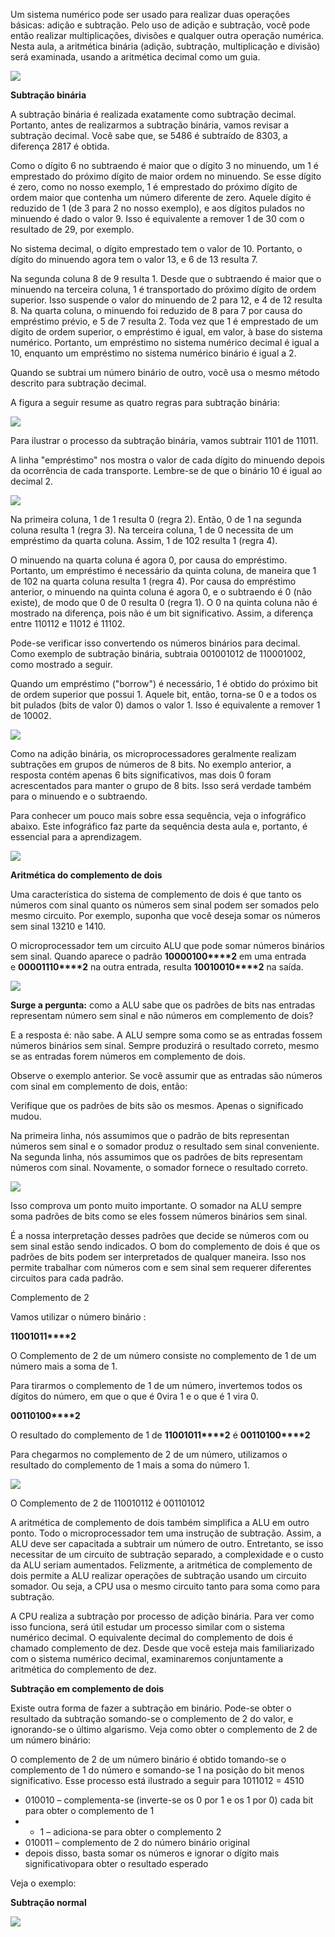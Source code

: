 Um sistema numérico pode ser usado para realizar duas operações básicas: adição e subtração. Pelo uso de adição e subtração, você pode então realizar multiplicações, divisões e qualquer outra operação numérica. Nesta aula, a aritmética binária (adição, subtração, multiplicação e divisão) será examinada, usando a aritmética decimal como um guia.

[![](https://img.uninove.br/static/0/0/0/0/0/0/0/1/0/8/6/108616/a06i01_arco80_100.jpg)](https://img.uninove.br/static/0/0/0/0/0/0/0/1/0/8/6/108616/a06i01_arco80_100.jpg)

**Subtração binária**

A subtração binária é realizada exatamente como subtração decimal. Portanto, antes de realizarmos a subtração binária, vamos revisar a subtração decimal. Você sabe que, se 5486 é subtraído de 8303, a diferença 2817 é obtida.

Como o dígito 6 no subtraendo é maior que o dígito 3 no minuendo, um 1 é emprestado do próximo dígito de maior ordem no minuendo. Se esse dígito é zero, como no nosso exemplo, 1 é emprestado do próximo dígito de ordem maior que contenha um número diferente de zero. Aquele dígito é reduzido de 1 (de 3 para 2 no nosso exemplo), e aos dígitos pulados no minuendo é dado o valor 9. Isso é equivalente a remover 1 de 30 com o resultado de 29, por exemplo.

No sistema decimal, o dígito emprestado tem o valor de 10. Portanto, o dígito do minuendo agora tem o valor 13, e 6 de 13 resulta 7.

Na segunda coluna 8 de 9 resulta 1. Desde que o subtraendo é maior que o minuendo na terceira coluna, 1 é transportado do próximo dígito de ordem superior. Isso suspende o valor do minuendo de 2 para 12, e 4 de 12 resulta 8. Na quarta coluna, o minuendo foi reduzido de 8 para 7 por causa do empréstimo prévio, e 5 de 7 resulta 2. Toda vez que 1 é emprestado de um dígito de ordem superior, o empréstimo é igual, em valor, à base do sistema numérico. Portanto, um empréstimo no sistema numérico decimal é igual a 10, enquanto um empréstimo no sistema numérico binário é igual a 2.

Quando se subtrai um número binário de outro, você usa o mesmo método descrito para subtração decimal.

A figura a seguir resume as quatro regras para subtração binária:

[![](https://img.uninove.br/static/0/0/0/0/0/0/0/1/0/8/6/108622/a06i02_arco80_100.jpg)](https://img.uninove.br/static/0/0/0/0/0/0/0/1/0/8/6/108622/a06i02_arco80_100.jpg)

Para ilustrar o processo da subtração binária, vamos subtrair 1101 de 11011.

A linha "empréstimo" nos mostra o valor de cada dígito do minuendo depois da ocorrência de cada transporte. Lembre-se de que o binário 10 é igual ao decimal 2.

[![](https://img.uninove.br/static/0/0/0/0/0/0/0/1/0/8/6/108617/a06i03_arco80_100.jpg)](https://img.uninove.br/static/0/0/0/0/0/0/0/1/0/8/6/108617/a06i03_arco80_100.jpg)

Na primeira coluna, 1 de 1 resulta 0 (regra 2). Então, 0 de 1 na segunda coluna resulta 1 (regra 3). Na terceira coluna, 1 de 0 necessita de um empréstimo da quarta coluna. Assim, 1 de 102 resulta 1 (regra 4).

O minuendo na quarta coluna é agora 0, por causa do empréstimo. Portanto, um empréstimo é necessário da quinta coluna, de maneira que 1 de 102 na quarta coluna resulta 1 (regra 4). Por causa do empréstimo anterior, o minuendo na quinta coluna é agora 0, e o subtraendo é 0 (não existe), de modo que 0 de 0 resulta 0 (regra 1). O 0 na quinta coluna não é mostrado na diferença, pois não é um bit significativo. Assim, a diferença entre 110112 e 11012 é 11102.

Pode-se verificar isso convertendo os números binários para decimal. Como exemplo de subtração binária, subtraia 001001012 de 110001002, como mostrado a seguir.

Quando um empréstimo ("borrow") é necessário, 1 é obtido do próximo bit de ordem superior que possui 1. Aquele bit, então, torna-se 0 e a todos os bit pulados (bits de valor 0) damos o valor 1. Isso é equivalente a remover 1 de 10002.

[![](https://img.uninove.br/static/0/0/0/0/0/0/0/1/0/8/6/108619/a06i04_arco80_100.jpg)](https://img.uninove.br/static/0/0/0/0/0/0/0/1/0/8/6/108619/a06i04_arco80_100.jpg)

Como na adição binária, os microprocessadores geralmente realizam subtrações em grupos de números de 8 bits. No exemplo anterior, a resposta contém apenas 6 bits significativos, mas dois 0 foram acrescentados para manter o grupo de 8 bits. Isso será verdade também para o minuendo e o subtraendo.

Para conhecer um pouco mais sobre essa sequência, veja o infográfico abaixo. Este infográfico faz parte da sequência desta aula e, portanto, é essencial para a aprendizagem.

[![](https://img.uninove.br/static/0/0/0/0/0/0/7/3/3/2/5/7332511/485032.png)](https://img.uninove.br/static/0/0/0/0/0/0/7/3/3/2/5/7332511/485032.png)

**Aritmética do complemento de dois**

Uma característica do sistema de complemento de dois é que tanto os números com sinal quanto os números sem sinal podem ser somados pelo mesmo circuito. Por exemplo, suponha que você deseja somar os números sem sinal 13210 e 1410.

O microprocessador tem um circuito ALU que pode somar números binários sem sinal. Quando aparece o padrão **10000100****2** em uma entrada e **00001110****2** na outra entrada, resulta **10010010****2** na saída.

[![](https://img.uninove.br/static/0/0/0/0/0/0/0/1/0/8/6/108618/a06i05_arco80_100.jpg)](https://img.uninove.br/static/0/0/0/0/0/0/0/1/0/8/6/108618/a06i05_arco80_100.jpg)

**Surge a pergunta:** como a ALU sabe que os padrões de bits nas entradas representam número sem sinal e não números em complemento de dois?

E a resposta é: não sabe. A ALU sempre soma como se as entradas fossem números binários sem sinal. Sempre produzirá o resultado correto, mesmo se as entradas forem números em complemento de dois.

Observe o exemplo anterior. Se você assumir que as entradas são números com sinal em complemento de dois, então:

Verifique que os padrões de bits são os mesmos. Apenas o significado mudou.

Na primeira linha, nós assumimos que o padrão de bits representan números sem sinal e o somador produz o resultado sem sinal conveniente. Na segunda linha, nós assumimos que os padrões de bits representam números com sinal. Novamente, o somador fornece o resultado correto.

[![](https://img.uninove.br/static/0/0/0/0/0/0/0/1/0/8/6/108620/a06i08_arco80_100.jpg)](https://img.uninove.br/static/0/0/0/0/0/0/0/1/0/8/6/108620/a06i08_arco80_100.jpg)

Isso comprova um ponto muito importante. O somador na ALU sempre soma padrões de bits como se eles fossem números binários sem sinal.

É a nossa interpretação desses padrões que decide se números com ou sem sinal estão sendo indicados. O bom do complemento de dois é que os padrões de bits podem ser interpretados de qualquer maneira. Isso nos permite trabalhar com números com e sem sinal sem requerer diferentes circuitos para cada padrão.

Complemento de 2

Vamos utilizar o número binário :

**11001011****2**

O Complemento de 2 de um número consiste no complemento de 1 de um número mais a soma de 1.

Para tirarmos o complemento de 1 de um número, invertemos todos os dígitos do número, em que o que é 0vira 1 e o que é 1 vira 0.

**00110100****2**

O resultado do complemento de 1 de **11001011****2** é **00110100****2**

Para chegarmos no complemento de 2 de um número, utilizamos o resultado do complemento de 1 mais a soma do número 1.

[![](https://img.uninove.br/static/0/0/0/0/0/0/7/3/3/2/9/7332910/form.png)](https://img.uninove.br/static/0/0/0/0/0/0/7/3/3/2/9/7332910/form.png)

O Complemento de 2 de 110010112 é 001101012

A aritmética de complemento de dois também simplifica a ALU em outro ponto. Todo o microprocessador tem uma instrução de subtração. Assim, a ALU deve ser capacitada a subtrair um número de outro. Entretanto, se isso necessitar de um circuito de subtração separado, a complexidade e o custo da ALU seriam aumentados. Felizmente, a aritmética de complemento de dois permite a ALU realizar operações de subtração usando um circuito somador. Ou seja, a CPU usa o mesmo circuito tanto para soma como para subtração.

A CPU realiza a subtração por processo de adição binária. Para ver como isso funciona, será útil estudar um processo similar com o sistema numérico decimal. O equivalente decimal do complemento de dois é chamado complemento de dez. Desde que você esteja mais familiarizado com o sistema numérico decimal, examinaremos conjuntamente a aritmética do complemento de dez.

**Subtração em complemento de dois**

Existe outra forma de fazer a subtração em binário. Pode-se obter o resultado da subtração somando-se o complemento de 2 do valor, e ignorando-se o último algarismo. Veja como obter o complemento de 2 de um número binário:

O complemento de 2 de um número binário é obtido tomando-se o complemento de 1 do número e somando-se 1 na posição do bit menos significativo. Esse processo está ilustrado a seguir para 1011012 = 4510

- 010010 – complementa-se (inverte-se os 0 por 1 e os 1 por 0) cada bit para obter o complemento de 1
- + 1 – adiciona-se para obter o complemento 2
- 010011 – complemento de 2 do número binário original
- depois disso, basta somar os números e ignorar o dígito mais significativopara obter o resultado esperado

Veja o exemplo:

**Subtração normal**

[![](https://img.uninove.br/static/0/0/0/0/0/0/0/1/0/8/6/108621/a06i07_arco80_100.jpg)](https://img.uninove.br/static/0/0/0/0/0/0/0/1/0/8/6/108621/a06i07_arco80_100.jpg)